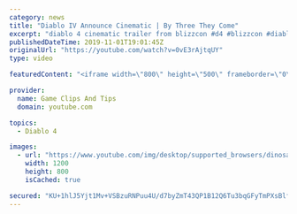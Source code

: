 ```yaml
---
category: news
title: "Diablo IV Announce Cinematic | By Three They Come"
excerpt: "diablo 4 cinematic trailer from blizzcon #d4 #blizzcon #diablo."
publishedDateTime: 2019-11-01T19:01:45Z
originalUrl: "https://youtube.com/watch?v=0vE3rAjtqUY"
type: video

featuredContent: "<iframe width=\"800\" height=\"500\" frameborder=\"0\" src=\"https://www.youtube.com/embed/0vE3rAjtqUY\" allow=\"accelerometer; autoplay; encrypted-media; gyroscope; picture-in-picture\" allowfullscreen></iframe>"

provider:
  name: Game Clips And Tips
  domain: youtube.com

topics:
  - Diablo 4

images:
  - url: "https://www.youtube.com/img/desktop/supported_browsers/dinosaur.png"
    width: 1200
    height: 800
    isCached: true

secured: "KU+1hlJ5Yjt1Mv+VSBzuRNPuu4U/d7byZmT43QP1B12Q6Tu3bqGFyTmPXsBlfHmp26gJWvwcGx8Bk/sTVLeL4v1DQTKxMA0gr1quygIfh0ewjz9re3YfST04Kzxhas2YRt8KTl+4qF3q/7kNaITuqrwZAcH1xAXK8A2vEhKxJ1iohyJL3NvtFGTPoV+kGmPfBBq+Cbvk3Twx+t6WQ5vqN/6OiJkJcQuqT6+vN4yocZwu7LOn8MbH1i2iWmxsBtY9rgdI/LL4ASO5TVMHYRpy+PsvLvmAIYo5jFFwv0UIBx/5kzFRYMB1I9F1cY+J/m4pOHiZEHKKWrwynJfcrWdUxEiBzxl939fkf92X8pkw1997uHmP2GB9Th7wRg0k09idGY20vr558oqrJPs3eVwNIw==;W0hjah3u3vM1tgtfuBWaYQ=="
---
```


